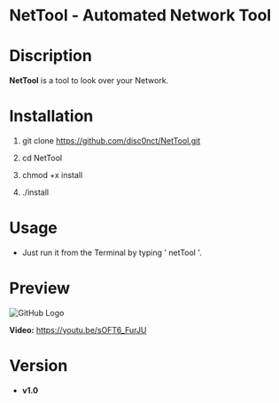 # NetTool - Automated Network Tool

# Discription

**NetTool** is a tool to look over your Network.

# Installation 

1. git clone https://github.com/disc0nct/NetTool.git
 
1. cd NetTool
 
1. chmod +x install

1. ./install
 
# Usage

- Just run it from the Terminal by typing ' netTool '.

# Preview 

![GitHub Logo](https://i.imgur.com/mnKaRYH.png)

**Video:** https://youtu.be/sOFT6_FurJU

# Version 
* **v1.0**
